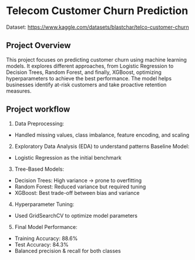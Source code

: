 # Telecom Customer Churn Prediction
Dataset: https://www.kaggle.com/datasets/blastchar/telco-customer-churn

## Project Overview
This project focuses on predicting customer churn using machine learning models. It explores different approaches, from Logistic Regression to Decision Trees, Random Forest, and finally, XGBoost, optimizing hyperparameters to achieve the best performance. The model helps businesses identify at-risk customers and take proactive retention measures.

## Project workflow

1. Data Preprocessing:
- Handled missing values, class imbalance, feature encoding, and scaling
2. Exploratory Data Analysis (EDA) to understand patterns
Baseline Model:
- Logistic Regression as the initial benchmark
3. Tree-Based Models:
- Decision Trees: High variance → prone to overfitting
- Random Forest: Reduced variance but required tuning
- XGBoost: Best trade-off between bias and variance
4. Hyperparameter Tuning:
- Used GridSearchCV to optimize model parameters
5. Final Model Performance:
- Training Accuracy: 88.6%
- Test Accuracy: 84.3%
- Balanced precision & recall for both classes

